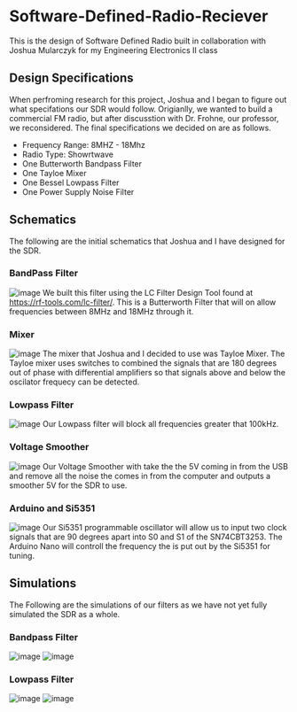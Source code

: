 # Software-Defined-Radio-Reciever
This is the design of Software Defined Radio built in collaboration with Joshua Mularczyk for my Engineering Electronics II class

## Design Specifications
When perfroming research for this project, Joshua and I began to figure out what specifations our SDR would follow. Origianlly, we wanted to build a commercial FM radio, but after discusstion with Dr. Frohne, our professor, we reconsidered. The final specifications we decided on are as follows.
- Frequency Range: 8MHZ - 18Mhz
- Radio Type: Showrtwave
- One Butterworth Bandpass Filter
- One Tayloe Mixer
- One Bessel Lowpass Filter
- One Power Supply Noise Filter

## Schematics
The following are the initial schematics that Joshua and I have designed for the SDR.
### BandPass Filter
![image](https://user-images.githubusercontent.com/103695977/163806479-3e5f9cdf-7e73-47da-89b3-40038dfab9f3.png)
We built this filter using the LC Filter Design Tool found at https://rf-tools.com/lc-filter/. This is a Butterworth Filter that will on allow frequencies between 8MHz and 18MHz through it.

### Mixer
![image](https://user-images.githubusercontent.com/103695977/163806984-39671f89-a80e-467b-b468-739948fc7889.png)
The mixer that Joshua and I decided to use was  Tayloe Mixer. The Tayloe mixer uses switches to combined the signals that are 180 degrees out of phase with differential amplifiers so that signals above and below the oscilator frequecy can be detected.

### Lowpass Filter
![image](https://user-images.githubusercontent.com/103695977/163808794-6a4be6bf-b5aa-4a15-bba8-eb2360f31603.png)
Our Lowpass filter will block all frequencies greater that 100kHz.

### Voltage Smoother
![image](https://user-images.githubusercontent.com/103695977/163809129-1609780f-fa72-482c-b42a-1404d5a31d9e.png)
Our Voltage Smoother with take the the 5V coming in from the USB and remove all the noise the comes in from the computer and outputs a smoother 5V for the SDR to use.

### Arduino and Si5351
![image](https://user-images.githubusercontent.com/103695977/163809601-5b499e8b-3c42-4b21-aab6-d112a2c7a813.png)
Our Si5351 programmable oscillator will allow us to input two clock signals that are 90 degrees apart into S0 and S1 of the SN74CBT3253. The Arduino Nano will controll the frequency the is put out by the Si5351 for tuning.

## Simulations
The Following are the simulations of our filters as we have not yet fully simulated the SDR as a whole.

### Bandpass Filter
![image](https://user-images.githubusercontent.com/103695977/163806294-b24794c1-b576-47e0-a262-90af70f5b265.png)
![image](https://user-images.githubusercontent.com/103695977/163810045-d9e52c8f-7157-414a-8c3d-9e4d7e16fb39.png)

### Lowpass Filter
![image](https://user-images.githubusercontent.com/103695977/163810193-a9069945-3c7c-4594-b9f1-aa382b970d71.png)
![image](https://user-images.githubusercontent.com/103695977/163810300-0baa7ec9-fe0b-4580-a687-907685373d8e.png)


